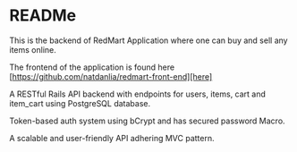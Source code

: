 # READMe

This is the backend of RedMart Application where one can buy and sell any items online.


The frontend of the application is found here [https://github.com/natdanlia/redmart-front-end][here]


A RESTful Rails API backend with endpoints for users, items, cart and item_cart using PostgreSQL database.


Token-based auth system using bCrypt and has secured password Macro.


A scalable and user-friendly API adhering MVC pattern.



